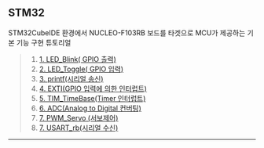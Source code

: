 ## STM32

STM32CubeIDE 환경에서 NUCLEO-F103RB 보드를 타겟으로 MCU가 제공하는 기본 기능 구현 튜토리얼




>1. [1. LED_Blink( GPIO 출력)](./ex01_LED_Blink/ex01_LED_BLINK.md) 
>2. [2. LED_Toggle( GPIO 입력)](./ex02_LED_Toggle/ex02_LED_Toggle.md) 
>3. [3. printf(시리얼 송신)](./ex03_printf/ex03_printf.md) 
>4. [4. EXTI(GPIO 입력에 의한 인터럽트)](./ex04_EXTI/ex04_EXTI.md) 
>5. [5. TIM_TimeBase(Timer 인터럽트)](./ex05_TIM_TimBase/ex05_TIM_TimBase.md) 
>6. [6. ADC(Analog to Digital 컨버팅)](./ex06_ADC/ex06_ADC.md) 
>7. [7. PWM_Servo (서보제어)](./ex8_PWM_Servo/ex8_PWM_Servo.md) 
>8. [7. USART_rb(시리얼 수신)](./ex07_USART_rb/ex07_USART_rb.md) 

---

